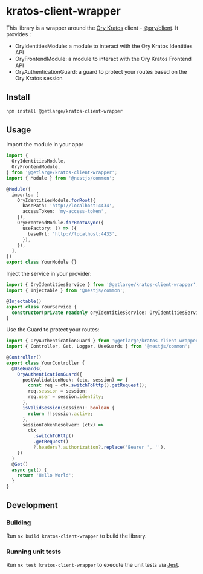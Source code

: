 # kratos-client-wrapper

This library is a wrapper around the [Ory Kratos](https://www.ory.sh/kratos/docs/) client - [@ory/client](https://github.com/ory/client-js). It provides :

- OryIdentitiesModule: a module to interact with the Ory Kratos Identities API
- OryFrontendModule: a module to interact with the Ory Kratos Frontend API
- OryAuthenticationGuard: a guard to protect your routes based on the Ory Kratos session

## Install

```sh
npm install @getlarge/kratos-client-wrapper
```

## Usage

Import the module in your app:

```ts
import {
  OryIdentitiesModule,
  OryFrontendModule,
} from '@getlarge/kratos-client-wrapper';
import { Module } from '@nestjs/common';

@Module({
  imports: [
    OryIdentitiesModule.forRoot({
      basePath: 'http://localhost:4434',
      accessToken: 'my-access-token',
    }),
    OryFrontendModule.forRootAsync({
      useFactory: () => ({
        baseUrl: 'http://localhost:4433',
      }),
    }),
  ],
})
export class YourModule {}
```

Inject the service in your provider:

```ts
import { OryIdentitiesService } from '@getlarge/kratos-client-wrapper';
import { Injectable } from '@nestjs/common';

@Injectable()
export class YourService {
  constructor(private readonly oryIdentitiesService: OryIdentitiesService) {}
}
```

Use the Guard to protect your routes:

```ts
import { OryAuthenticationGuard } from '@getlarge/kratos-client-wrapper';
import { Controller, Get, Logger, UseGuards } from '@nestjs/common';

@Controller()
export class YourController {
  @UseGuards(
    OryAuthenticationGuard({
      postValidationHook: (ctx, session) => {
        const req = ctx.switchToHttp().getRequest();
        req.session = session;
        req.user = session.identity;
      },
      isValidSession(session): boolean {
        return !!session.active;
      },
      sessionTokenResolver: (ctx) =>
        ctx
          .switchToHttp()
          .getRequest()
          ?.headers?.authorization?.replace('Bearer ', ''),
    })
  )
  @Get()
  async get() {
    return 'Hello World';
  }
}
```

## Development

### Building

Run `nx build kratos-client-wrapper` to build the library.

### Running unit tests

Run `nx test kratos-client-wrapper` to execute the unit tests via [Jest](https://jestjs.io).
